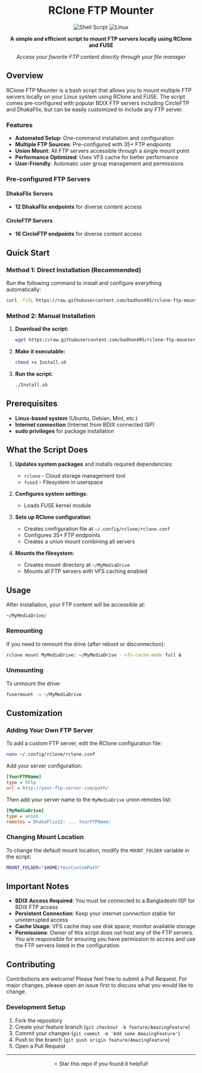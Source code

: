 <div align="center">

# RClone FTP Mounter

![Shell Script](https://img.shields.io/badge/Shell-Script-4EAA25?style=flat-square&logo=gnu-bash&logoColor=white)
![Linux](https://img.shields.io/badge/Linux-Compatible-FCC624?style=flat-square&logo=linux&logoColor=black)

**A simple and efficient script to mount FTP servers locally using RClone and FUSE**

*Access your favorite FTP content directly through your file manager*

</div>


## Overview

RClone FTP Mounter is a bash script that allows you to mount multiple FTP servers locally on your Linux system using RClone and FUSE. The script comes pre-configured with popular BDIX FTP servers including CircleFTP and DhakaFlix, but can be easily customized to include any FTP server.

### Features

- **Automated Setup**: One-command installation and configuration
- **Multiple FTP Sources**: Pre-configured with 35+ FTP endpoints
- **Union Mount**: All FTP servers accessible through a single mount point
- **Performance Optimized**: Uses VFS cache for better performance
- **User-Friendly**: Automatic user group management and permissions

### Pre-configured FTP Servers

#### DhakaFlix Servers
- **12 DhakaFlix endpoints** for diverse content access

#### CircleFTP Servers
- **16 CircleFTP endpoints** for diverse content access


## Quick Start

### Method 1: Direct Installation (Recommended)

Run the following command to install and configure everything automatically:

```bash
curl -fsSL https://raw.githubusercontent.com/badhon495/rclone-ftp-mounter/refs/heads/main/Install.sh | bash
```

### Method 2: Manual Installation

1. **Download the script:**
   ```bash
   wget https://raw.githubusercontent.com/badhon495/rclone-ftp-mounter/refs/heads/main/Install.sh
   ```

2. **Make it executable:**
   ```bash
   chmod +x Install.sh
   ```

3. **Run the script:**
   ```bash
   ./Install.sh
   ```


## Prerequisites

- **Linux-based system** (Ubuntu, Debian, Mint, etc.)
- **Internet connection** (Internet from BDIX connected ISP)
- **sudo privileges** for package installation


## What the Script Does

1. **Updates system packages** and installs required dependencies:
   - `rclone` - Cloud storage management tool
   - `fuse3` - Filesystem in userspace

2. **Configures system settings**:
   - Loads FUSE kernel module

3. **Sets up RClone configuration**:
   - Creates configuration file at `~/.config/rclone/rclone.conf`
   - Configures 35+ FTP endpoints
   - Creates a union mount combining all servers

4. **Mounts the filesystem**:
   - Creates mount directory at `~/MyMediaDrive`
   - Mounts all FTP servers with VFS caching enabled


## Usage

After installation, your FTP content will be accessible at:
```
~/MyMediaDrive/
```

### Remounting

If you need to remount the drive (after reboot or disconnection):

```bash
rclone mount MyMediaDrive: ~/MyMediaDrive --vfs-cache-mode full &
```

### Unmounting

To unmount the drive:

```bash
fusermount -u ~/MyMediaDrive
```


## Customization

### Adding Your Own FTP Server

To add a custom FTP server, edit the RClone configuration file:

```bash
nano ~/.config/rclone/rclone.conf
```

Add your server configuration:

```ini
[YourFTPName]
type = http
url = http://your-ftp-server.com/path/
```

Then add your server name to the `MyMediaDrive` union remotes list:

```ini
[MyMediaDrive]
type = union
remotes = DhakaFlix12: ... YourFTPName:
```

### Changing Mount Location

To change the default mount location, modify the `MOUNT_FOLDER` variable in the script:

```bash
MOUNT_FOLDER="$HOME/YourCustomPath"
```


## Important Notes

- **BDIX Access Required**: You must be connected to a Bangladeshi ISP for BDIX FTP access
- **Persistent Connection**: Keep your internet connection stable for uninterrupted access
- **Cache Usage**: VFS cache may use disk space; monitor available storage
- **Permissions**: Owner of this script does not host any of the FTP servers. You are responsible for ensuring you have permission to access and use the FTP servers listed in the configuration.


## Contributing

Contributions are welcome! Please feel free to submit a Pull Request. For major changes, please open an issue first to discuss what you would like to change.

### Development Setup

1. Fork the repository
2. Create your feature branch (`git checkout -b feature/AmazingFeature`)
3. Commit your changes (`git commit -m 'Add some AmazingFeature'`)
4. Push to the branch (`git push origin feature/AmazingFeature`)
5. Open a Pull Request

---


<div align="center">
  <p>⭐ Star this repo if you found it helpful!</p>
</div>
